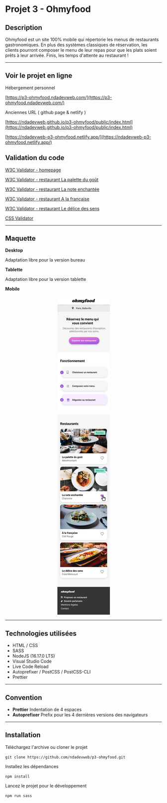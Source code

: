 # Projet 3 - Ohmyfood

## Description

Ohmyfood est un site 100% mobile qui répertorie les menus de restaurants gastronomiques. En plus des systèmes classiques de réservation, les clients pourront composer le menu de leur repas pour que les plats soient prêts à leur arrivée. Finis, les temps d'attente au restaurant !

---

## Voir le projet en ligne

Hébergement personnel

[https://p3-ohmyfood.ndadevweb.com/](https://p3-ohmyfood.ndadevweb.com/)

Anciennes URL ( github page & netlify )

[https://ndadevweb.github.io/p3-ohmyfood/public/index.html](https://ndadevweb.github.io/p3-ohmyfood/public/index.html)

[https://ndadevweb-p3-ohmyfood.netlify.app/](https://ndadevweb-p3-ohmyfood.netlify.app/)

## Validation du code

[W3C Validator - homepage](https://validator.w3.org/nu/?doc=https%3A%2F%2Fndadevweb.github.io%2Fp3-ohmyfood%2Fpublic%2Findex.html)

[W3C Validator - restaurant La palette du goût](https://validator.w3.org/nu/?doc=https%3A%2F%2Fndadevweb.github.io%2Fp3-ohmyfood%2Fpublic%2Frestaurant-la-palette-du-gout.html)

[W3C Validator - restaurant La note enchantée](https://validator.w3.org/nu/?doc=https%3A%2F%2Fndadevweb.github.io%2Fp3-ohmyfood%2Fpublic%2Frestaurant-la-note-enchantee.html)

[W3C Validator - restaurant A la française](https://ndadevweb.github.io/p3-ohmyfood/public/restaurant-a-la-francaise.html)

[W3C Validator - restaurant Le délice des sens](https://validator.w3.org/nu/?doc=https%3A%2F%2Fndadevweb.github.io%2Fp3-ohmyfood%2Fpublic%2Frestaurant-le-delice-des-sens.html)

[CSS Validator](https://jigsaw.w3.org/css-validator/validator?uri=https%3A%2F%2Fndadevweb.github.io%2Fp3-ohmyfood%2Fpublic%2Findex.html&profile=css3svg&usermedium=all&warning=1&vextwarning=&lang=fr)

---

## Maquette

**Desktop**

Adaptation libre pour la version bureau

**Tablette**

Adaptation libre pour la version tablette

**Mobile**

<p align="center">
    <img src="./maquettes/homepage.png" alt="Maquette page d'accueil" />
</p>

---

## Technologies utilisées

-   HTML / CSS
-   SASS
-   NodeJS (16.17.0 LTS)
-   Visual Studio Code
-   Live Code Reload
-   Autoprefixer / PostCSS / PostCSS-CLI
-   Prettier

---

## Convention

-   **Prettier** Indentation de 4 espaces
-   **Autoprefixer** Prefix pour les 4 dernières versions des navigateurs

---

## Installation

Téléchargez l'archive ou cloner le projet

`git clone https://github.com/ndadevweb/p3-ohmyfood.git`

Installez les dépendances

`npm install`

Lancez le projet pour le développement

`npm run sass`
